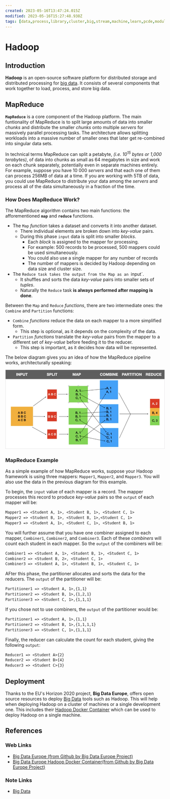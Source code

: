 ```yaml
---
created: 2023-05-16T13:47:24.015Z
modified: 2023-05-16T15:27:48.938Z
tags: [data,process,library,cluster,big,stream,machine,learn,pcde,module18]
---
```

# Hadoop

## Introduction

**Hadoop** is an open-source software platform for
distributed storage and distributed processing for [big data][-big-data].
It consists of several components that work together to
load, process, and store big data.

## MapReduce

**`MapReduce`** is a core component of the Hadoop platform.
The main funtionality of MapReduce is to split large amounts of data into
smaller *chunks* and distribute the smaller *chunks* onto multiple *servers* for
massively parallel processing tasks.
The architecture allows splitting workloads into a massive number of smaller ones that
later get re-combined into singular data sets.

In technical terms MapReduce can split a petabyte,
*(i.e. $10^{15}$ bytes or 1,000 terabytes)*,
of data into chunks as small as 64 megabytes in size and
work on each chunk separately, potentially even in separate machines entirely.
For example,
suppose you have 10 000 *servers* and that each one of
them can process 256MB of data at a time.
If you are working with 5TB of data,
you could use MapReduce to distribute your data among the *servers* and
process all of the data simultaneously in a fraction of the time.

### How Does MapReduce Work?

The MapReduce algorithm contains two main functions:
the afforementioned **`map`** and **`reduce`** functions.

* The `Map` *function* takes a dataset and converts it into another dataset.
  * There individual elements are broken down into *key-value* pairs.
  * During this phase `input` data is split into smaller *blocks*.
    * Each *block* is assigned to the mapper for processing.
    * For example: 500 records to be processed, 500 mappers could be used simultaneously.
    * You could also use a single mapper for any number of records
    * The number of mappers is decided by Hadoop depending on data size and cluster size.
* The `Reduce task takes the output from the Map as an `input`.
  * It shuffles and sorts the data *key-value* pairs into smaller sets of *tuples*.
  * Naturally the `Reduce` task **is always performed after mapping is done**.

Between the `Map` and `Reduce` *functions*, there are two intermediate ones:
the `Combine` and `Partition` functions:

* `Combine` *functions* reduce the data on each mapper to a more simplified form.
  * This step is optional, as it depends on the complexity of the data.
* `Partition` *functions* translate the *key-value* pairs from the mapper to
a different set of *key-value* before feeding it to the reducer.
  * This step is important, as it decides how data will be represented.

The below diagram gives you an idea of how the MapReduce pipeline works,
architecturally speaking:

![MapReduce Pipeline Architecture Diagram](2023-05-16T13-46-52Z.webp)

### MapReduce Example

As a simple example of how MapReduce works,
suppose your Hadoop framework is using three mappers:
`Mapper1`, `Mapper2`, and `Mapper3`.
You will also use the data in the previous diagram for this example.

To begin, the `input` value of each mapper is a record.
The mapper processes this record to produce *key-value* pairs so
the `output` of each mapper will be:

```txt
Mapper1 => <Student A, 1>, <Student B, 1>, <Student C, 1>
Mapper2 => <Student B, 1>, <Student B, 1>,<Student C, 1>
Mapper3 => <Student A, 1>, <Student C, 1>, <Student B, 1>
```

You will further assume that you have one combiner assigned to each mapper,
`Combiner1`, `Combiner2`, and `Combiner3`.
Each of these *combiners* will count each student in each mapper.
So the `output` of the combiners will be:

```txt
Combiner1 => <Student A, 1>, <Student B, 1>, <Student C, 1>
Combiner2 => <Student B, 2>, <Student C, 1>
Combiner3 => <Student A, 1>, <Student B, 1>, <Student C, 1>
```

AFter this phase,
the partitioner allocates and sorts the data for the reducers.
The `output` of the partitioner will be:

```txt
Partitioner1 => <Student A, 1>,{1,1}
Partitioner2 => <Student B, 1>,{1,2,1}
Partitioner3 => <Student C, 1>,{1,1,1}
```

If you chose not to use combiners, the `output` of the partitioner would be:

```txt
Partitioner1 => <Student A, 1>,{1,1}
Partitioner2 => <Student B, 1>,{1,1,1,1}
Partitioner3 => <Student C, 1>,{1,1,1}
```

Finally, the reducer can calculate the count for each student,
giving the following `output`:

```txt
Reducer1 => <Student A>{2}
Reducer2 => <Student B>{4}
Reducer3 => <Student C>{3}
```

## Deployment

Thanks to the EU's Horizon 2020 project, **Big Data Europe**,
offers open source resources to deploy [Big Data][-big-data] tools such as Hadoop.
This will help when deploying Hadoop on a cluster of machines or
a single development one.
This includes their [Hadoop Docker Container][-big-data-eu-docker-hadoop] which
can be used to deploy Hadoop on a single machine.

## References

### Web Links

* [Big Data Europe (from Github by Big Data Europe Project)][-big-data-eu]
* [Big Data Europe Hadoop Docker Container(from Github by Big Data Europe Project)][-big-data-eu-docker-hadoop]

<!-- Hidden References -->
[-big-data-eu]: https://github.com/big-data-europe/README "Big Data Europe (from Github by Big Data Europe Project)"
[-big-data-eu-docker-hadoop]: https://github.com/big-data-europe/docker-hadoop "Big Data Europe Hadoop Docker Container(from Github by Big Data Europe Project)"

### Note Links

* [Big Data][-big-data]

<!-- Hidden References -->
[-big-data]: big-data.md "Big Data"
